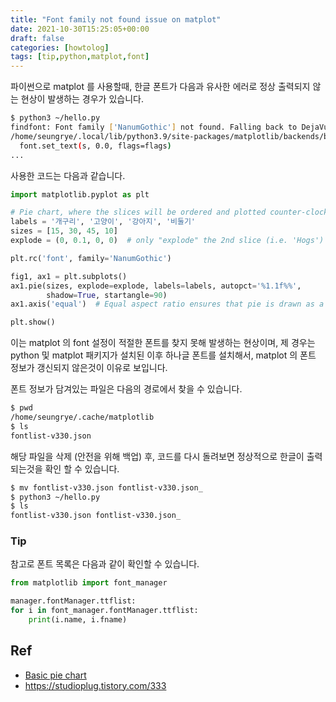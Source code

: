 ```yaml
---
title: "Font family not found issue on matplot"
date: 2021-10-30T15:25:05+00:00
draft: false
categories: [howtolog]
tags: [tip,python,matplot,font]
---
```


파이썬으로 matplot 를 사용할때, 한글 폰트가 다음과 유사한 에러로 정상 출력되지 않는 현상이 발생하는 경우가 있습니다.

```sh
$ python3 ~/hello.py 
findfont: Font family ['NanumGothic'] not found. Falling back to DejaVu Sans.
/home/seungrye/.local/lib/python3.9/site-packages/matplotlib/backends/backend_agg.py:240: RuntimeWarning: Glyph 49340 missing from current font.
  font.set_text(s, 0.0, flags=flags)
...
```

사용한 코드는 다음과 같습니다.
```python
import matplotlib.pyplot as plt

# Pie chart, where the slices will be ordered and plotted counter-clockwise:
labels = '개구리', '고양이', '강아지', '비둘기'
sizes = [15, 30, 45, 10]
explode = (0, 0.1, 0, 0)  # only "explode" the 2nd slice (i.e. 'Hogs')

plt.rc('font', family='NanumGothic')

fig1, ax1 = plt.subplots()
ax1.pie(sizes, explode=explode, labels=labels, autopct='%1.1f%%',
        shadow=True, startangle=90)
ax1.axis('equal')  # Equal aspect ratio ensures that pie is drawn as a circle.

plt.show()
```

이는 matplot 의 font 설정이 적절한 폰트를 찾지 못해 발생하는 현상이며, 제 경우는 python 및 matplot 패키지가 설치된 이후 하나글 폰트를 설치해서, matplot 의 폰트 정보가 갱신되지 않은것이 이유로 보입니다.

폰트 정보가 담겨있는 파일은 다음의 경로에서 찾을 수 있습니다.
```sh
$ pwd
/home/seungrye/.cache/matplotlib
$ ls
fontlist-v330.json
```

해당 파일을 삭제 (안전을 위해 백업) 후, 코드를 다시 돌려보면 정상적으로 한글이 출력되는것을 확인 할 수 있습니다.
```sh
$ mv fontlist-v330.json fontlist-v330.json_
$ python3 ~/hello.py
$ ls
fontlist-v330.json fontlist-v330.json_
```

### Tip
참고로 폰트 목록은 다음과 같이 확인할 수 있습니다.
```python
from matplotlib import font_manager

manager.fontManager.ttflist:
for i in font_manager.fontManager.ttflist:
    print(i.name, i.fname)
```

## Ref
* [Basic pie chart](https://matplotlib.org/stable/gallery/pie_and_polar_charts/pie_features.html)
* https://studioplug.tistory.com/333